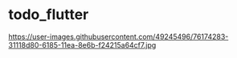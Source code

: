 # todo_flutter

https://user-images.githubusercontent.com/49245496/76174283-31118d80-6185-11ea-8e6b-f24215a64cf7.jpg
